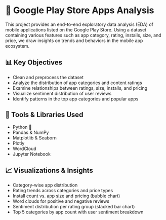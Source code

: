 # 📱 Google Play Store Apps Analysis

This project provides an end-to-end exploratory data analysis (EDA) of mobile applications listed on the Google Play Store. Using a dataset containing various features such as app category, rating, installs, size, and price, we draw insights on trends and behaviors in the mobile app ecosystem.

## 📊 Key Objectives

- Clean and preprocess the dataset
- Analyze the distribution of app categories and content ratings
- Examine relationships between ratings, size, installs, and pricing
- Visualize sentiment distribution of user reviews
- Identify patterns in the top app categories and popular apps

## 🧰 Tools & Libraries Used

- Python 🐍
- Pandas & NumPy
- Matplotlib & Seaborn
- Plotly
- WordCloud
- Jupyter Notebook

## 📈 Visualizations & Insights

- Category-wise app distribution
- Rating trends across categories and price types
- Install count vs. app size and pricing (bubble chart)
- Word clouds for positive and negative reviews
- Sentiment distribution per rating group (stacked bar chart)
- Top 5 categories by app count with user sentiment breakdown
